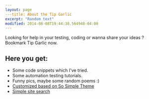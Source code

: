 ```yaml
---
layout: page
---title: About the Tip Garlic
excerpt: "Random text"
modified: 2014-08-08T19:44:38.564948-04:00
---
```


Looking for help in your testing, coding or wanna share your ideas ? Bookmark Tip Garlic now.

## Here you get:

* Some code snippets which I've tried.
* Some automation testing tutorials.
* Funny pics, maybe some random poems :)
* [Customized based on So Simple Theme](https://mademistakes.com/)
* [Simple site search](https://github.com/christian-fei/Simple-Jekyll-Search)


